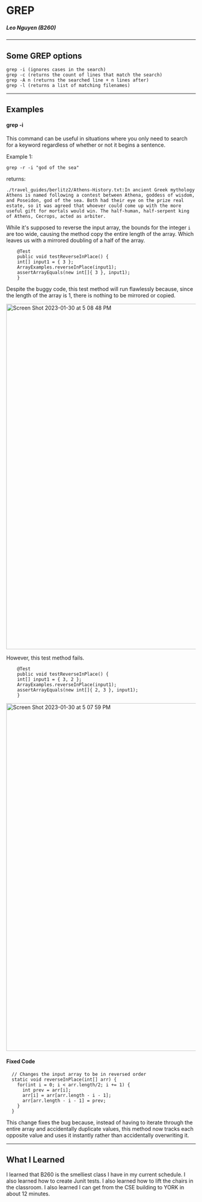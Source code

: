# GREP
##### Leo Nguyen (B260)
---
## Some GREP options

```
grep -i (ignores cases in the search)
grep -c (returns the count of lines that match the search)
grep -A n (returns the searched line + n lines after)
grep -l (returns a list of matching filenames)
```

---

## Examples

#### grep -i

This command can be useful in situations where you only need to search for a keyword regardless of whether or not it begins a sentence.

Example 1:
```
grep -r -i "god of the sea"
```

returns:
```
./travel_guides/berlitz2/Athens-History.txt:In ancient Greek mythology Athens is named following a contest between Athena, goddess of wisdom, and Poseidon, god of the sea. Both had their eye on the prize real estate, so it was agreed that whoever could come up with the more useful gift for mortals would win. The half-human, half-serpent king of Athens, Cecrops, acted as arbiter. 
```

While it's supposed to reverse the input array, the bounds for the integer `i` are too wide, causing the method copy the entire length of the array. Which leaves us with a mirrored doubling of a half of the array. 

```
	@Test 
	public void testReverseInPlace() {
    int[] input1 = { 3 };
    ArrayExamples.reverseInPlace(input1);
    assertArrayEquals(new int[]{ 3 }, input1);
	}
```

Despite the buggy code, this test method will run flawlessly because, since the length of the array is 1, there is nothing to be mirrored or copied.

<img width="916" alt="Screen Shot 2023-01-30 at 5 08 48 PM" src="https://user-images.githubusercontent.com/122495687/215633123-686f9350-f908-4e76-95ef-bd58e3c4ce78.png">

However, this test method fails.

```
	@Test 
	public void testReverseInPlace() {
    int[] input1 = { 3, 2 };
    ArrayExamples.reverseInPlace(input1);
    assertArrayEquals(new int[]{ 2, 3 }, input1);
	}
```

<img width="922" alt="Screen Shot 2023-01-30 at 5 07 59 PM" src="https://user-images.githubusercontent.com/122495687/215633224-826188fc-4de1-43af-a00d-1a2c38b7d442.png">

#### Fixed Code

```
  // Changes the input array to be in reversed order
  static void reverseInPlace(int[] arr) {
    for(int i = 0; i < arr.length/2; i += 1) {
      int prev = arr[i];
      arr[i] = arr[arr.length - i - 1];
      arr[arr.length - i - 1] = prev;
    }
  }
```

This change fixes the bug because, instead of having to iterate through the entire array and accidentally duplicate values, this method now tracks each opposite value and uses it instantly rather than accidentally overwriting it.

---

## What I Learned

I learned that B260 is the smelliest class I have in my current schedule. I also learned how to create Junit tests. I also learned how to lift the chairs in the classroom. I also learned I can get from the CSE building to YORK in about 12 minutes.
